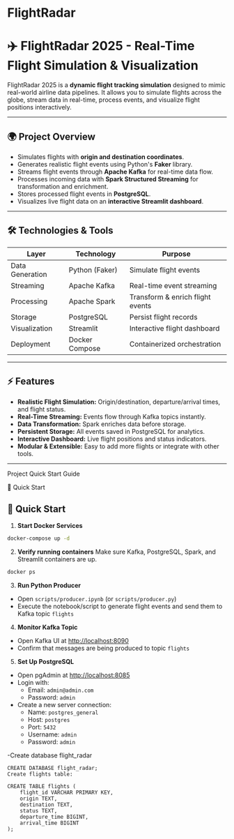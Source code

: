 # FlightRadar

# ✈️ FlightRadar 2025 - Real-Time Flight Simulation & Visualization

FlightRadar 2025 is a **dynamic flight tracking simulation** designed to mimic real-world airline data pipelines. 
It allows you to simulate flights across the globe, stream data in real-time, process events, and visualize flight positions interactively.

---

## 🌍 Project Overview

- Simulates flights with **origin and destination coordinates**.
- Generates realistic flight events using Python's **Faker** library.
- Streams flight events through **Apache Kafka** for real-time data flow.
- Processes incoming data with **Spark Structured Streaming** for transformation and enrichment.
- Stores processed flight events in **PostgreSQL**.
- Visualizes live flight data on an **interactive Streamlit dashboard**.

---

## 🛠 Technologies & Tools

| Layer | Technology | Purpose |
|-------|------------|--------|
| Data Generation | Python (Faker) | Simulate flight events |
| Streaming | Apache Kafka | Real-time event streaming |
| Processing | Apache Spark | Transform & enrich flight events |
| Storage | PostgreSQL | Persist flight records |
| Visualization | Streamlit | Interactive flight dashboard |
| Deployment | Docker Compose | Containerized orchestration |

---

## ⚡ Features

- **Realistic Flight Simulation:** Origin/destination, departure/arrival times, and flight status.
- **Real-Time Streaming:** Events flow through Kafka topics instantly.
- **Data Transformation:** Spark enriches data before storage.
- **Persistent Storage:** All events saved in PostgreSQL for analytics.
- **Interactive Dashboard:** Live flight positions and status indicators.
- **Modular & Extensible:** Easy to add more flights or integrate with other tools.

---
Project Quick Start Guide

🚀 Quick Start
## 🚀 Quick Start

1. **Start Docker Services**
```bash
docker-compose up -d
```
2. **Verify running containers**
Make sure Kafka, PostgreSQL, Spark, and Streamlit containers are up.
```bash
docker ps
```
3. **Run Python Producer**  
- Open `scripts/producer.ipynb` (or `scripts/producer.py`)  
- Execute the notebook/script to generate flight events and send them to Kafka topic `flights`

4. **Monitor Kafka Topic**  
- Open Kafka UI at [http://localhost:8090](http://localhost:8090)  
- Confirm that messages are being produced to topic `flights`

5. **Set Up PostgreSQL**  
- Open pgAdmin at [http://localhost:8085](http://localhost:8085)  
- Login with:  
  - Email: `admin@admin.com`  
  - Password: `admin`  
- Create a new server connection:  
  - Name: `postgres_general`  
  - Host: `postgres`  
  - Port: `5432`  
  - Username: `admin`  
  - Password: `admin`

-Create database flight_radar
```
CREATE DATABASE flight_radar;
Create flights table:

CREATE TABLE flights (
    flight_id VARCHAR PRIMARY KEY,
    origin TEXT,
    destination TEXT,
    status TEXT,
    departure_time BIGINT,
    arrival_time BIGINT
);
```
